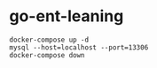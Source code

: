 # go-ent-leaning

```
docker-compose up -d
mysql --host=localhost --port=13306
docker-compose down
```
